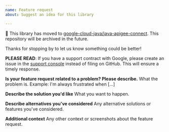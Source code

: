 ```yaml
---
name: Feature request
about: Suggest an idea for this library

---
```


:bus: This library has moved to
[google-cloud-java/java-apigee-connect](
https://github.com/googleapis/google-cloud-java/tree/main/java-apigee-connect).
This repository will be archived in the future.

Thanks for stopping by to let us know something could be better!

**PLEASE READ**: If you have a support contract with Google, please create an issue in the [support console](https://cloud.google.com/support/) instead of filing on GitHub. This will ensure a timely response.

**Is your feature request related to a problem? Please describe.**
What the problem is. Example: I'm always frustrated when [...]

**Describe the solution you'd like**
What you want to happen.

**Describe alternatives you've considered**
Any alternative solutions or features you've considered.

**Additional context**
Any other context or screenshots about the feature request.
